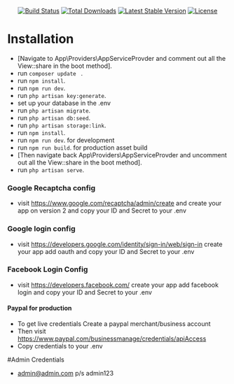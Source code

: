 
<p align="center">
<a href="https://travis-ci.org/laravel/framework"><img src="https://travis-ci.org/laravel/framework.svg" alt="Build Status"></a>
<a href="https://packagist.org/packages/laravel/framework"><img src="https://poser.pugx.org/laravel/framework/d/total.svg" alt="Total Downloads"></a>
<a href="https://packagist.org/packages/laravel/framework"><img src="https://poser.pugx.org/laravel/framework/v/stable.svg" alt="Latest Stable Version"></a>
<a href="https://packagist.org/packages/laravel/framework"><img src="https://poser.pugx.org/laravel/framework/license.svg" alt="License"></a>
</p>

# Installation


- [Navigate to App\Providers\AppServiceProvder and comment out all the View::share in the boot method].
- run ``composer update `` .
- run `` npm install ``.
- run ``npm run dev``.
- run `` php artisan key:generate ``.
- set up your database in the .env
- run `` php artisan migrate ``.
- run `` php artisan db:seed ``.
- run `` php artisan storage:link ``.
- run `` npm install ``.
- run `` npm run dev ``. for development
- run `` npm run build ``. for production asset build
- [Then navigate back App\Providers\AppServiceProvder and uncomment out all the View::share in the boot method].
- run `` php artisan serve ``.

### Google Recaptcha config
- visit https://www.google.com/recaptcha/admin/create and create your app on version 2 and copy your ID and Secret to your .env 

### Google login config
- visit https://developers.google.com/identity/sign-in/web/sign-in create your app add oauth and copy your ID and Secret to your .env 

### Facebook Login Config
- visit https://developers.facebook.com/ create your app add facebook login and copy your ID and Secret to your .env 

#### Paypal for production
- To get live credentials Create a paypal merchant/business account
- Then visit https://www.paypal.com/businessmanage/credentials/apiAccess
- Copy credentials to your .env

#Admin Credentials
- admin@admin.com p/s admin123

